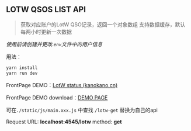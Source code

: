 ## LOTW QSOS LIST API

> 获取对应账户的LotW QSO记录，返回一个对象数组
> 支持数据缓存，默认每两小时更新一次数据

*使用前请创建并更改.`env`文件中的用户信息*

用法：

```bash
yarn install
yarn run dev
```

FrontPage DEMO：[LotW status (kanokano.cn)](https://api.kanokano.cn/lotw-status/)

FrontPage DEMO download：[DEMO PAGE](https://pan.kanokano.cn/d/%E4%B8%B4%E6%97%B6%E3%81%AE%E5%AD%98%E5%82%A8/list-demo.zip)

可在`./static/js/main.xxx.js` 中查找 `/lotw-get` 替换为自己的api

Request URL: **localhost:4545/lotw**
method: **get**
